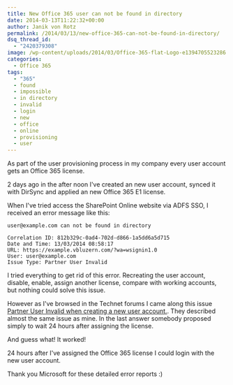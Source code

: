 ```yaml
---
title: New Office 365 user can not be found in directory
date: 2014-03-13T11:22:32+00:00
author: Janik von Rotz
permalink: /2014/03/13/new-office-365-can-not-be-found-in-directory/
dsq_thread_id:
  - "2420379308"
image: /wp-content/uploads/2014/03/Office-365-flat-Logo-e1394705523286.jpg
categories:
  - Office 365
tags:
  - "365"
  - found
  - impossible
  - in directory
  - invalid
  - login
  - new
  - office
  - online
  - provisioning
  - user
---
```

As part of the user provisioning process in my company every user account gets an Office 365 license.

2 days ago in the after noon I've created an new user account, synced it with DirSync and applied an new Office 365 E1 license.

When I've tried access the SharePoint Online website via ADFS SSO, I received an error message like this:
<!--more-->

```text
user@example.com can not be found in directory 

Correlation ID: 812b329c-0ad4-702d-d866-1a5dd6a5d715
Date and Time: 13/03/2014 08:58:17
URL: https://example.vbluzern.com/?wa=wsignin1.0 
User: user@example.com
Issue Type: Partner User Invalid
```

I tried everything to get rid of this error. Recreating the user account, disable, enable, assign another license, compare with working accounts, but nothing could solve this issue.

However as I've browsed in the Technet forums I came along this issue <a href="https://community.office365.com/en-us/forums/154/p/178626/526777.aspx">Partner User Invalid when creating a new user account.</a>. They described almost the same issue as mine. In the last answer somebody proposed simply to wait 24 hours after assigning the license.

And guess what! It worked!

24 hours after I've assigned the Office 365 license I could login with the new user account.

Thank you Microsoft for these detailed error reports :)